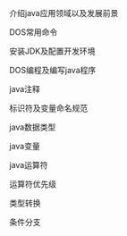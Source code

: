介绍java应用领域以及发展前景

DOS常用命令

安装JDK及配置开发环境

DOS编程及编写java程序

java注释

标识符及变量命名规范

java数据类型

java变量

java运算符

运算符优先级

类型转换

条件分支

